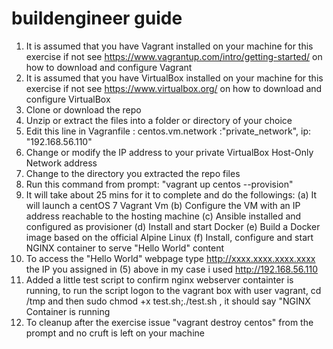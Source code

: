 # buildengineer guide
1. It is assumed that you have Vagrant installed on your machine for this exercise if not see 
   https://www.vagrantup.com/intro/getting-started/ on how to download and configure Vagrant
2. It is assumed that you have VirtualBox installed on your machine for this exercise if not see
   https://www.virtualbox.org/ on how to download and configure VirtualBox 
3. Clone or download the repo
4. Unzip or extract the files into a folder or directory of your choice
5. Edit this line in Vagranfile : centos.vm.network :"private_network", ip: "192.168.56.110"
6. Change or modify the IP address to your private VirtualBox Host-Only Network address
7. Change to the directory you extracted the repo files
8. Run this command from prompt: "vagrant up centos --provision"
9. It will take about 25 mins for it to complete and do the followings:
	    (a) It will launch a centOS 7 Vagrant Vm
	    (b) Configure the VM with an IP address reachable to the hosting machine
	    (c) Ansible installed and configured as provisioner
	    (d) Install and start Docker
	    (e) Build a Docker image  based on the official Alpine Linux 
	    (f) Install, configure and start NGINX container to serve "Hello World" content
10. To access the "Hello World" webpage type http://xxxx.xxxx.xxxx.xxxx the IP you assigned in (5) above
    in my case i used http://192.168.56.110 
11. Added a little test script to confirm nginx webserver containter is running, to run the script logon to the vagrant box with user         vagrant, cd /tmp and then sudo chmod +x test.sh;./test.sh , it should say "NGINX Container is running
12. To cleanup after the exercise issue "vagrant destroy centos" from the prompt and no cruft is left on your machine
